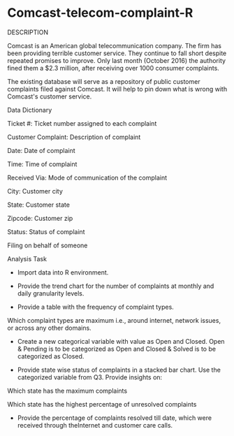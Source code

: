 # Comcast-telecom-complaint-R

DESCRIPTION

Comcast is an American global telecommunication company. The firm has been providing terrible customer service. They continue to fall short despite repeated promises to improve. Only last month (October 2016) the authority fined them a $2.3 million, after receiving over 1000 consumer complaints.

The existing database will serve as a repository of public customer complaints filed against Comcast.
It will help to pin down what is wrong with Comcast's customer service.

Data Dictionary

Ticket #: Ticket number assigned to each complaint

Customer Complaint: Description of complaint

Date: Date of complaint

Time: Time of complaint

Received Via: Mode of communication of the complaint

City: Customer city

State: Customer state

Zipcode: Customer zip

Status: Status of complaint

Filing on behalf of someone

Analysis Task

- Import data into R environment.

- Provide the trend chart for the number of complaints at monthly and daily granularity levels.

- Provide a table with the frequency of complaint types.

Which complaint types are maximum i.e., around internet, network issues, or across any other domains.

- Create a new categorical variable with value as Open and Closed. Open & Pending is to be categorized as Open and Closed & Solved is to be categorized as Closed.

- Provide state wise status of complaints in a stacked bar chart. Use the categorized variable from Q3. Provide insights on:

Which state has the maximum complaints

Which state has the highest percentage of unresolved complaints

- Provide the percentage of complaints resolved till date, which were received through theInternet and customer care calls.
